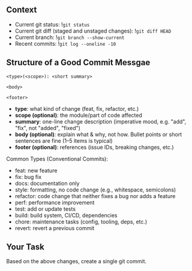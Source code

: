 ## Context

- Current git status: !`git status`
- Current git diff (staged and unstaged changes): !`git diff HEAD`
- Current branch: !`git branch --show-current`
- Recent commits: !`git log --oneline -10`

## Structure of a Good Commit Messgae

```
<type>(<scope>): <short summary>

<body>

<footer>
```

- **type**: what kind of change (feat, fix, refactor, etc.)
- **scope (optional)**: the module/part of code affected
- **summary**: one-line change description (imperative mood, e.g. "add", "fix", not "added", "fixed")
- **body (optional)**: explain what & why, not how. Bullet points or short sentences are fine (1–5 items is typical)
- **footer (optional)**: references (issue IDs, breaking changes, etc.)

Common Types (Conventional Commits):
- feat: new feature
- fix: bug fix
- docs: documentation only
- style: formatting, no code change (e.g., whitespace, semicolons)
- refactor: code change that neither fixes a bug nor adds a feature
- perf: performance improvement
- test: add or update tests
- build: build system, CI/CD, dependencies
- chore: maintenance tasks (config, tooling, deps, etc.)
- revert: revert a previous commit

## Your Task

Based on the above changes, create a single git commit.
